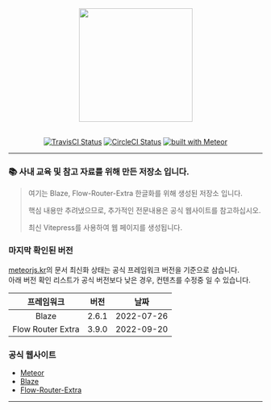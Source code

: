 <div align="center">
  <a href="https://www.meteor.com" target="_blank">
    <img align="center" width="225" src="https://user-images.githubusercontent.com/841294/26841702-0902bbee-4af3-11e7-9805-0618da66a246.png">
  </a>
</div>

<br>

<div align="center">

[![TravisCI Status](https://travis-ci.org/meteor/meteor.svg?branch=devel)](https://travis-ci.org/meteor/meteor)
[![CircleCI Status](https://circleci.com/gh/meteor/meteor/tree/devel.svg?style=shield&circle-token=c2d3c041506bd493ef3795ffa4448684cfce97b8)](https://circleci.com/gh/meteor/meteor/tree/devel)
[![built with Meteor](https://img.shields.io/badge/Meteor-2.7.4-green?logo=meteor&logoColor=white)](https://meteor.com)

</div>

<hr>

### 📚 **사내 교육 및 참고 자료를 위해 만든 저장소 입니다.**

> 여기는 Blaze, Flow-Router-Extra 한글화를 위해 생성된 저장소 입니다.
>
> 핵심 내용만 추려냈으므로, 추가적인 전문내용은 공식 웹사이트를 참고하십시오.
>
> 최신 Vitepress를 사용하여 웹 페이지를 생성됩니다.

[//]: # (### 페이지 업데이트 패턴)

[//]: # ()
[//]: # (1. 프레임워크의 버전이 변경되어,)

[//]: # (   컨텐츠 추가가 필요한 경우에 웹사이트는 업데이트 될 것입니다.)

[//]: # (2. 오타, 기술적 설명 오류가 발견될 경우, 즉시 해당 컨텐츠는 수정될 것입니다.)

[//]: # (3. 사용자들의 PR이 있는 경우, 적합성 심사 후 업데이트 될 수 있습니다. <br>)

[//]: # (   적합성 심사는 다소 주관적일 수 있음을 알립니다.)

[//]: # ()
[//]: # (> 현재로서는 컨텐츠를 지속적으로 생성 및 번역 중이므로, 수시로 업데이트 되는 상태입니다.)

### 마지막 확인된 버전

[meteorjs.kr](https://meteorjs.kr/)의 문서 최신화 상태는 공식 프레임워크 버전을 기준으로 삼습니다. <br>
아래 버전 확인 리스트가 공식 버전보다 낮은 경우, 컨텐츠를 수정중 일 수 있습니다.

|       프레임워크       |  버전   |     날짜     |
|:-----------------:|:-----:|:----------:|
|       Blaze       | 2.6.1 | 2022-07-26 |
| Flow Router Extra | 3.9.0 | 2022-09-20 |

[//]: # (|      Meteor       | 2.8.1 | 2022-11-14 |)

### 공식 웹사이트

- [Meteor](https://www.meteor.com/)
- [Blaze](https://www.blazejs.org/)
- [Flow-Router-Extra](https://github.com/veliovgroup/flow-router)

<hr>

[//]: # (### 📚 **최신 JavaScript 기술 사용**)

[//]: # ()
[//]: # (최신 기술 업데이트의 이점을 활용하여 앱을 빠르게 프로토타입화하고 개발하십시오.)

[//]: # ()
[//]: # (<hr>)

[//]: # ()
[//]: # (### ✨ **이미 사용 중인 기술 통합**)

[//]: # ()
[//]: # (인기 있는 프레임워크와 도구를 즉시 사용할 수 있습니다. 서로 다른 구성 요소를 직접 구성하는 대신 기능을 구축하는 데 집중하십시오.)

[//]: # ()
[//]: # (<hr>)

[//]: # ()
[//]: # (### 💻 **모든 기기용 앱 빌드**)

[//]: # ()
[//]: # (사용자를 위한 원활한 업데이트 환경을 위해 웹, iOS, Android 또는 데스크톱용으로 개발하든 상관없이 동일한 코드를 사용하세요.)

[//]: # ()
[//]: # (<hr>)

[//]: # ()
[//]: # (### 👨‍👩‍👧‍👦 **500,000명 이상의 개발자가 신뢰**)

[//]: # ()
[//]: # (10년 넘게 개발되어 업계 거물들의 신뢰를 받고 있습니다. 수백만 명에게 서비스를 제공할 수 있도록 효율적으로 구축하고 확장 가능한 오픈 소스 프레임워크입니다.)
